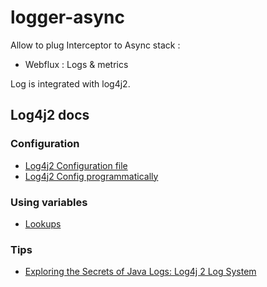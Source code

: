 # logger-async

Allow to plug Interceptor to Async stack :

* Webflux : Logs & metrics

Log is integrated with log4j2.

## Log4j2 docs

### Configuration

* [Log4j2 Configuration file](https://logging.apache.org/log4j/2.x/manual/configuration.html)
* [Log4j2 Config programmatically](https://logging.apache.org/log4j/2.x/manual/customconfig.html)
  
### Using variables

* [Lookups](https://logging.apache.org/log4j/2.x/manual/lookups.html)

### Tips

* [Exploring the Secrets of Java Logs: Log4j 2 Log System](https://www.alibabacloud.com/blog/exploring-the-secrets-of-java-logs-log4j-2-log-system_594821)